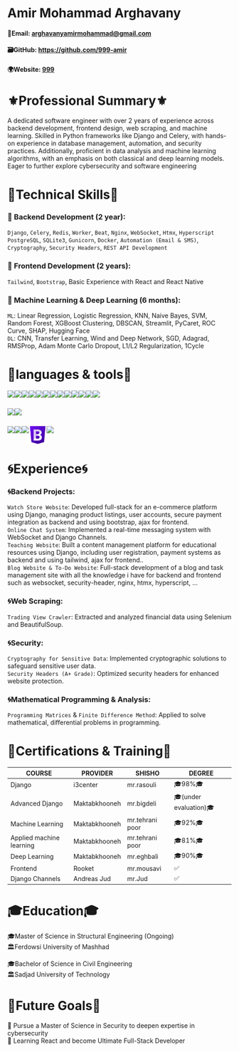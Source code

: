 # Amir Mohammad Arghavany
#### 📧Email: <a href="https://mail.google.com/mail">arghavanyamirmohammad@gmail.com</a>
#### 🗃️GitHub: <a href="https://github.com/999-amir"> https://github.com/999-amir </a>
#### 🌍Website: <a href="https://999.iran.liara.run">999</a>

# ⚜️Professional Summary⚜️
A dedicated software engineer with over 2 years of experience across backend development, frontend design, web scraping, and machine learning. Skilled in Python frameworks like Django and Celery, with hands-on experience in database management, automation, and security practices. Additionally, proficient in data analysis and machine learning algorithms, with an emphasis on both classical and deep learning models. Eager to further explore cybersecurity and software engineering

# 🔱Technical Skills🔱
### 🐍 Backend Development (2 year):
`Django`, `Celery`, `Redis`, `Worker`, `Beat`, `Nginx`, `WebSocket`, `Htmx`, `Hyperscript`
`PostgreSQL`, `SQLite3`, `Gunicorn`, `Docker`, `Automation (Email & SMS)`, `Cryptography`,
`Security Headers`, `REST API Development`

### 🌻 Frontend Development (2 years):
`Tailwind`, `Bootstrap`, Basic Experience with React and React Native

### 🤖 Machine Learning & Deep Learning (6 months):
`ML`: Linear Regression, Logistic Regression, KNN, Naive Bayes, SVM, Random Forest, XGBoost
Clustering, DBSCAN, Streamlit, PyCaret, ROC Curve, SHAP, Hugging Face<br>
`DL`: CNN, Transfer Learning, Wind and Deep Network, SGD, Adagrad, RMSProp, Adam
Monte Carlo Dropout, L1/L2 Regularization, 1Cycle

# 🧩languages & tools🧩
<div style="display: flex;">
    <img src="https://www.svgrepo.com/show/354238/python.svg" height="30"/>
    <img src="https://www.svgrepo.com/show/353657/django-icon.svg" height="40"/>
    <img src="https://static-00.iconduck.com/assets.00/redis-original-wordmark-icon-2045x2048-nz2tg5u6.png" height="40"/>
    <img src="https://iconape.com/wp-content/png_logo_vector/nginx.png" height="40"/>
    <img src="https://miro.medium.com/v2/resize:fit:512/0*Vnxkwta5p-4rd8JK.png" height="40"/>
    <img src="https://static-00.iconduck.com/assets.00/docker-icon-512x438-ga1hb37h.png" height="40"/>
    <img src="https://cdn-icons-png.flaticon.com/512/8948/8948700.png" height="40"/>
    <img src="https://miro.medium.com/v2/resize:fit:512/1*K9DsxvRlx5CWa2SRbDGZmA.png" height="40"/>
    <img src="https://w7.pngwing.com/pngs/448/730/png-transparent-postgresql-plain-logo-icon.png" height="40"/>
    <img src="https://ih1.redbubble.net/image.4686011045.9566/st,small,507x507-pad,600x600,f8f8f8.jpg" height="40"/>
    <img src="https://e7.pngegg.com/pngimages/633/5/png-clipart-green-unicorn-illustration-gunicorn-logo-icons-logos-emojis-tech-companies.png" height="40"/>
    <img src="https://media.licdn.com/dms/image/D4D12AQEeNNHq05k7MA/article-cover_image-shrink_720_1280/0/1687786979245?e=2147483647&v=beta&t=AVc2G-hvHNjTMklQtEt6qlby2l79Bf5dBBkUB5DBRe0" height="40"/>
    <img src="https://encrypted-tbn0.gstatic.com/images?q=tbn:ANd9GcTpAq2i0YoBpm512rJCWDRZulLbATRWtcR3ug&s" height="40"/>
</div>
<div style="display: flex;">
    <img src="https://cdn-icons-png.freepik.com/512/7017/7017532.png" height="40"/>
    <img src="https://cdn-icons-png.flaticon.com/512/2103/2103832.png" height="40"/>
</div>
<div style="display: flex;">
    <img src="https://cdn.iconscout.com/icon/premium/png-256-thumb/html-2752158-2284975.png?f=webp&w=256" height="40"/>
    <img src="https://static-00.iconduck.com/assets.00/css-3-icon-726x1024-610441pl.png" height="40"/>
    <img src="https://static.vecteezy.com/system/resources/previews/027/127/463/non_2x/javascript-logo-javascript-icon-transparent-free-png.png" height="40"/>
    <img src="https://raw.githubusercontent.com/themedotid/bootstrap-icon/HEAD/docs/bootstrap-icon-css.png" height="40"/>
    <img src="https://www.svgrepo.com/show/374118/tailwind.svg" height="40"/>
</div>

# 🌀Experience🌀
### 🌀Backend Projects:
`Watch Store Website`: Developed full-stack for an e-commerce platform using Django, managing product listings, user accounts, secure payment integration as backend and using bootstrap, ajax for frontend.<br>
`Online Chat System`: Implemented a real-time messaging system with WebSocket and Django Channels.<br>
`Teaching Website`: Built a content management platform for educational resources using Django, including user registration, payment systems as backend and using tailwind, ajax for frontend..<br>
`Blog Website & To-Do Website`: Full-stack development of a blog and task management site with all the knowledge i have for backend and frontend such as websocket, security-header, nginx, htmx, hyperscript, ...<br>

### 🌀Web Scraping:
`Trading View Crawler`: Extracted and analyzed financial data using Selenium and BeautifulSoup.

### 🌀Security:
`Cryptography for Sensitive Data`: Implemented cryptographic solutions to safeguard sensitive user data.<br>
`Security Headers (A+ Grade)`: Optimized security headers for enhanced website protection.

### 🌀Mathematical Programming & Analysis:
`Programming Matrices` & `Finite Difference Method`: Applied to solve mathematical, differential problems in programming.

# 💯Certifications & Training💯
| COURSE                   | PROVIDER      | SHISHO          | DEGREE                  |
|--------------------------|---------------|-----------------|-------------------------|
| Django                   | i3center      | mr.rasouli      | 🎓98%🎓                 |
| Advanced Django          | Maktabkhooneh | mr.bigdeli      | 🎓(under evaluation)🎓  |
| Machine Learning         | Maktabkhooneh | mr.tehrani poor | 🎓92%🎓                 |
| Applied machine learning | Maktabkhooneh | mr.tehrani poor | 🎓81%🎓                 |
| Deep Learning            | Maktabkhooneh | mr.eghbali      | 🎓90%🎓                 |
| Frontend                 | Rooket        | mr.mousavi      | ✅                       |
| Django Channels          | Andreas Jud   | mr.Jud          | ✅                       |

# 🎓Education🎓
🎓Master of Science in Structural Engineering (Ongoing)<br>
🏛️Ferdowsi University of Mashhad

🎓Bachelor of Science in Civil Engineering<br>
🏛️Sadjad University of Technology

# 🎇Future Goals🎇
🎇 Pursue a Master of Science in Security to deepen expertise in cybersecurity<br>
🎇 Learning React and become Ultimate Full-Stack Developer
